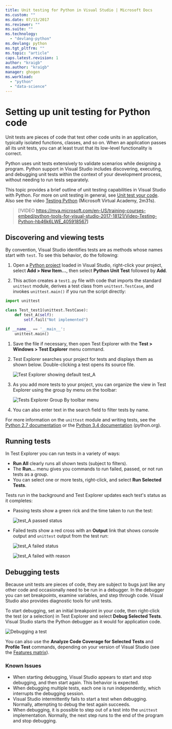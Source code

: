 ```yaml
---
title: Unit testing for Python in Visual Studio | Microsoft Docs
ms.custom: ""
ms.date: 07/13/2017
ms.reviewer: ""
ms.suite: ""
ms.technology: 
  - "devlang-python"
ms.devlang: python
ms.tgt_pltfrm: ""
ms.topic: "article"
caps.latest.revision: 1
author: "kraigb"
ms.author: "kraigb"
manager: ghogen
ms.workload: 
  - "python"
  - "data-science"
---
```


# Setting up unit testing for Python code

Unit tests are pieces of code that test other code units in an application, typically isolated functions, classes, and so on. When an application passes all its unit tests, you can at least trust that its low-level functionality is correct.

Python uses unit tests extensively to validate scenarios while designing a program. Python support in Visual Studio includes discovering, executing, and debugging unit tests within the context of your development process, without needing to run tests separately.

This topic provides a brief outline of unit testing capabilities in Visual Studio with Python. For more on unit testing in general, see [Unit test your code](../test/unit-test-your-code.md). Also see the video [Testing Python](https://mva.microsoft.com/en-US/training-courses/python-tools-for-visual-studio-2017-18121?l=hb46k6LWE_405918567) (Microsoft Virtual Academy, 2m31s).

> [!VIDEO https://mva.microsoft.com/en-US/training-courses-embed/python-tools-for-visual-studio-2017-18121/Video-Testing-Python-hb46k6LWE_405918567]

## Discovering and viewing tests

By convention, Visual Studio identifies tests are as methods whose names start with `test`. To see this behavior, do the following:

1. Open a [Python project](managing-python-projects-in-visual-studio.md) loaded in Visual Studio, right-click your project, select **Add > New Item...**, then select **Python Unit Test** followed by **Add**.

1. This action creates a `test1.py` file with code that imports the standard `unittest` module, derives a test class from `unittest.TestCase`, and invokes `unittest.main()` if you run the script directly:

  ```python
  import unittest

  class Test_test1(unittest.TestCase):
      def test_A(self):
          self.fail("Not implemented")

  if __name__ == '__main__':
      unittest.main()
  ```

1. Save the file if necessary, then open Test Explorer with the **Test > Windows > Test Explorer** menu command.

1. Test Explorer searches your project for tests and displays them as shown below. Double-clicking a test opens its source file.

    ![Test Explorer showing default test_A](media/unit-test-A.png)

1. As you add more tests to your project, you can organize the view in Test Explorer using the group by menu on the toolbar:

    ![Tests Explorer Group By toolbar menu](media/unit-test-group-menu.png)

1. You can also enter text in the search field to filter tests by name.

For more information on the `unittest` module and writing tests, see the [Python 2.7 documentation](https://docs.python.org/2/library/unittest.html) or the [Python 3.4 documentation](https://docs.python.org/3/library/unittest.html) (python.org).

## Running tests

In Test Explorer you can run tests in a variety of ways:

- **Run All** clearly runs all shown tests (subject to filters).
- The **Run...** menu gives you commands to run failed, passed, or not run tests as a group.
- You can select one or more tests, right-click, and select **Run Selected Tests**.

Tests run in the background and Test Explorer updates each test's status as it completes:

- Passing tests show a green rick and the time taken to run the test:

    ![test_A passed status](media/unit-test-A-pass.png)

- Failed tests show a red cross with an **Output** link that shows console output and `unittest` output from the test run:

    ![test_A failed status](media/unit-test-A-fail.png)

    ![test_A failed with reason](media/unit-test-A-fail-reason.png)

## Debugging tests

Because unit tests are pieces of code, they are subject to bugs just like any other code and occasionally need to be run in a debugger. In the debugger you can set breakpoints, examine variables, and step through code. Visual Studio also provides diagnostic tools for unit tests.

To start debugging, set an initial breakpoint in your code, then right-click the test (or a selection) in Test Explorer and select **Debug Selected Tests**. Visual Studio starts the Python debugger as it would for application code.

![Debugging a test](media/unit-test-debugging.png)

You can also use the **Analyze Code Coverage for Selected Tests** and **Profile Test** commands, depending on your version of Visual Studio (see the [Features matrix](overview-of-python-tools-for-visual-studio.md#features-matrix)).

### Known Issues

- When starting debugging, Visual Studio appears to start and stop debugging, and then start again. This behavior is expected.
- When debugging multiple tests, each one is run independently, which interrupts the debugging session.
- Visual Studio intermittently fails to start a test when debugging. Normally, attempting to debug the test again succeeds.
- When debugging, it is possible to step out of a test into the `unittest` implementation. Normally, the next step runs to the end of the program and stop debugging.